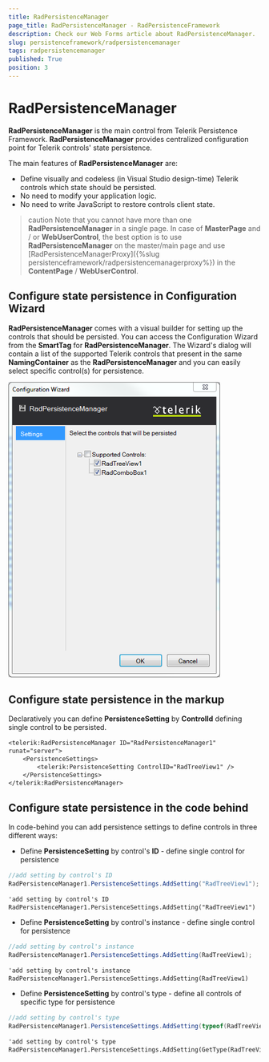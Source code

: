 ```yaml
---
title: RadPersistenceManager
page_title: RadPersistenceManager - RadPersistenceFramework
description: Check our Web Forms article about RadPersistenceManager.
slug: persistenceframework/radpersistencemanager
tags: radpersistencemanager
published: True
position: 3
---
```


# RadPersistenceManager

**RadPersistenceManager** is the main control from Telerik Persistence Framework. **RadPersistenceManager** provides centralized configuration point for Telerik controls' state persistence.

The main features of **RadPersistenceManager** are:

* Define visually and codeless (in Visual Studio design-time) Telerik controls which state should be persisted.
* No need to modify your application logic.
* No need to write JavaScript to restore controls client state.

>caution Note that you cannot have more than one **RadPersistenceManager** in a single page. In case of **MasterPage** and / or **WebUserControl**, the best option is to use **RadPersistenceManager** on the master/main page and use [RadPersistenceManagerProxy]({%slug persistenceframework/radpersistencemanagerproxy%}) in the **ContentPage** / **WebUserControl**.

## Configure state persistence in Configuration Wizard

**RadPersistenceManager** comes with a visual builder for setting up the controls that should be persisted. You can access the Configuration Wizard from the **SmartTag** for  **RadPersistenceManager**. The Wizard's dialog will contain a list of the supported Telerik controls that present in the same **NamingContainer** as the **RadPersistenceManager** and you can easily select specific control(s) for persistence.

![persistence-framework-configuration-wizard](images/persistence-framework-configuration-wizard.png)

## Configure state persistence in the markup

Declaratively you can define **PersistenceSetting** by **ControlId** defining single control to be persisted.

````ASP.NET
<telerik:RadPersistenceManager ID="RadPersistenceManager1" runat="server">
	<PersistenceSettings>
		<telerik:PersistenceSetting ControlID="RadTreeView1" />
	</PersistenceSettings>
</telerik:RadPersistenceManager>
````

## Configure state persistence in the code behind

In code-behind you can add persistence settings to define controls in three different ways:

* Define **PersistenceSetting** by control's **ID** - define single control for persistence

````C#
//add setting by control's ID
RadPersistenceManager1.PersistenceSettings.AddSetting("RadTreeView1");
````
````VB
'add setting by control's ID
RadPersistenceManager1.PersistenceSettings.AddSetting("RadTreeView1")
````

* Define **PersistenceSetting** by control's instance - define single control for persistence

````C#
//add setting by control's instance
RadPersistenceManager1.PersistenceSettings.AddSetting(RadTreeView1);
````
````VB
'add setting by control's instance
RadPersistenceManager1.PersistenceSettings.AddSetting(RadTreeView1)
````

* Define **PersistenceSetting** by control's type - define all controls of specific type for persistence

````C#
//add setting by control's type
RadPersistenceManager1.PersistenceSettings.AddSetting(typeof(RadTreeView));
````
````VB
'add setting by control's type
RadPersistenceManager1.PersistenceSettings.AddSetting(GetType(RadTreeView))
````


 
